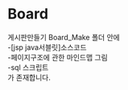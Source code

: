 # Board
 게시판만들기
 Board_Make 폴더 안에  
 -[jsp java서블릿]소스코드  
 -페이지구조에 관한 마인드맵 그림  
 -sql 스크립트  
 가 존재합니다.
